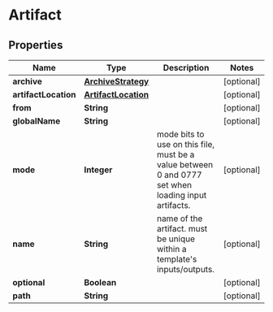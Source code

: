 

# Artifact

## Properties

Name | Type | Description | Notes
------------ | ------------- | ------------- | -------------
**archive** | [**ArchiveStrategy**](ArchiveStrategy.md) |  |  [optional]
**artifactLocation** | [**ArtifactLocation**](ArtifactLocation.md) |  |  [optional]
**from** | **String** |  |  [optional]
**globalName** | **String** |  |  [optional]
**mode** | **Integer** | mode bits to use on this file, must be a value between 0 and 0777 set when loading input artifacts. |  [optional]
**name** | **String** | name of the artifact. must be unique within a template&#39;s inputs/outputs. |  [optional]
**optional** | **Boolean** |  |  [optional]
**path** | **String** |  |  [optional]



